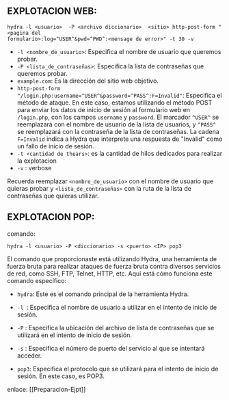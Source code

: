 ## **EXPLOTACION WEB**:
```
hydra -l <usuario>  -P <archivo diccionario>  <sitio> http-post-form "<pagina del 
formulario>:log=^USER^&pwd=^PWD^:<mensage de error>" -t 30 -v 
```

- `-l <nombre_de_usuario>`: Especifica el nombre de usuario que queremos probar.
- `-P <lista_de_contraseñas>`: Especifica la lista de contraseñas que queremos probar.
- `example.com`: Es la dirección del sitio web objetivo.
- `http-post-form "/login.php:username=^USER^&password=^PASS^:F=Invalid"`: Especifica el método de ataque. En este caso, estamos utilizando el método POST para enviar los datos de inicio de sesión al formulario web en `/login.php`, con los campos `username` y `password`. El marcador `^USER^` se reemplazará con el nombre de usuario de la lista de usuarios, y `^PASS^` se reemplazará con la contraseña de la lista de contraseñas. La cadena `F=Invalid` indica a Hydra que interprete una respuesta de "Invalid" como un fallo de inicio de sesión.
- `-t <cantidad de thears>`: es la cantidad de hilos dedicados para realizar la explotacion
- `-v` : verbose

Recuerda reemplazar `<nombre_de_usuario>` con el nombre de usuario que quieras probar y `<lista_de_contraseñas>` con la ruta de la lista de contraseñas que quieras utilizar.

## **EXPLOTACION POP**:

comando:

```
hydra -l <usuario> -P <diccionario> -s <puerto> <IP> pop3
```

El comando que proporcionaste está utilizando Hydra, una herramienta de fuerza bruta para realizar ataques de fuerza bruta contra diversos servicios de red, como SSH, FTP, Telnet, HTTP, etc. Aquí está cómo funciona este comando específico:

- `hydra`: Este es el comando principal de la herramienta Hydra.
    
- `-l `: Especifica el nombre de usuario a utilizar en el intento de inicio de sesión. 
    
- `-P` : Especifica la ubicación del archivo de lista de contraseñas que se utilizará en el intento de inicio de sesión.
    
- `-s` : Especifica el número de puerto del servicio al que se intentará acceder. 
    
- `pop3`: Especifica el protocolo que se utilizará para el intento de inicio de sesión. En este caso, es POP3.
    


enlace:
[[Preparacion-Ejpt]]
